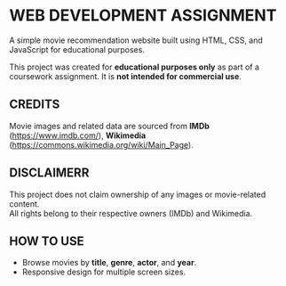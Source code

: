 # WEB DEVELOPMENT ASSIGNMENT
A simple movie recommendation website built using HTML, CSS, and JavaScript for educational purposes.

This project was created for **educational purposes only** as part of a coursework assignment. It is **not intended for commercial use**.


## **CREDITS** 
Movie images and related data are sourced from **IMDb** (https://www.imdb.com/), **Wikimedia** (https://commons.wikimedia.org/wiki/Main_Page).


## **DISCLAIMERR**
This project does not claim ownership of any images or movie-related content.  
All rights belong to their respective owners (IMDb) and Wikimedia.


## **HOW TO USE**
- Browse movies by **title**, **genre**, **actor**, and **year**.
- Responsive design for multiple screen sizes.
